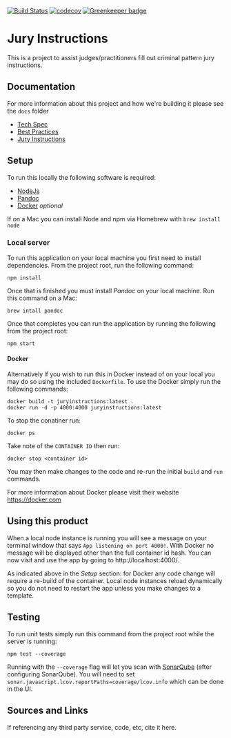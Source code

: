 [![Build Status](https://travis-ci.com/CodeForBaltimore/JuryInstructions.svg?branch=master)](https://travis-ci.com/CodeForBaltimore/JuryInstructions)
[![codecov](https://codecov.io/gh/CodeForBaltimore/JuryInstructions/branch/master/graph/badge.svg)](https://codecov.io/gh/CodeForBaltimore/JuryInstructions) [![Greenkeeper badge](https://badges.greenkeeper.io/CodeForBaltimore/JuryInstructions.svg)](https://greenkeeper.io/)
# Jury Instructions
This is a project to assist judges/practitioners fill out criminal pattern jury instructions.

## Documentation
For more information about this project and how we're building it please see the `docs` folder 
* [Tech Spec](/docs/Tech_Spec.md) 
* [Best Practices](/docs/Best_Practices.md) 
* [Jury Instructions](/docs/SampleInstructions/)

## Setup
To run this locally the following software is required:
*  [NodeJs](https://nodejs.org/en/)
*  [Pandoc](https://pandoc.org/)
*  [Docker](https://docker.com) *optional*

If on a Mac you can install Node and npm via Homebrew with `brew install node`

### Local server
To run this application on your local machine you first need to install dependencies.  From the project root, run the following command:
```shell
npm install
```

Once that is finished you must install _Pandoc_ on your local machine. Run this command on a Mac:
```shell
brew intall pandoc
```

Once that completes you can run the application by running the following from the project root:
```shell
npm start
```

#### Docker
Alternatively if you wish to run this in Docker instead of on your local you may do so using the included `Dockerfile`. To use the Docker simply run the following commands:
```shell
docker build -t juryinstructions:latest .
docker run -d -p 4000:4000 juryinstructions:latest
```
To stop the conatiner run:
```shell
docker ps
```
Take note of the `CONTAINER ID` then run:
```shell
docker stop <container id>
```
You may then make changes to the code and re-run the initial `build` and `run` commands. 

For more information about Docker please visit their website https://docker.com

## Using this product
When a local node instance is running you will see a message on your terminal window that says `App listening on port 4000!`. With Docker no message will be displayed other than the full container id hash. You can now visit and use the app by going to http://localhost:4000/. 

As indicated above in the *Setup* section: for Docker any code change will require a re-build of the container. Local node instances reload dynamically so you do not need to restart the app unless you make changes to a template.

## Testing
To run unit tests simply run this command from the project root while the server is running:
```
npm test --coverage
```
Running with the `--coverage` flag will let you scan with [SonarQube](/sonarqube/README.md) (after configuring SonarQube).  You will need to set `sonar.javascript.lcov.reportPaths=coverage/lcov.info` which can be done in the UI.

## Sources and Links
If referencing any third party service, code, etc, cite it here.
